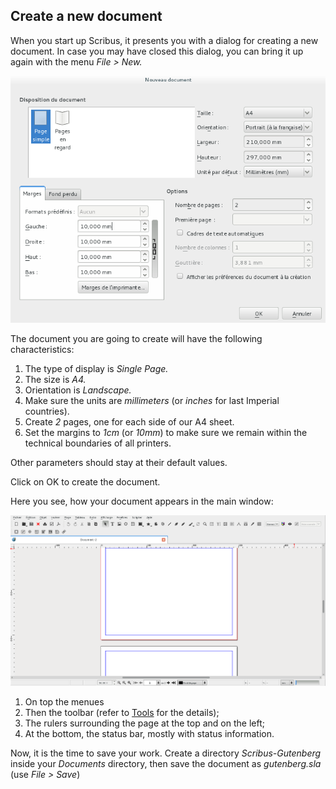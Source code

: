 ## Create a new document

When you start up Scribus, it presents you with a dialog for creating a new document. In case you may have closed this dialog, you can bring it up again with the menu _File > New._

![](new-document/file-new-fr.png)

The document you are going to create will have the following characteristics:

1. The type of display is _Single Page._
2. The size is _A4._
3. Orientation is _Landscape._
4. Make sure the units are _millimeters_ (or _inches_ for last Imperial countries).
5. Create _2_ pages, one for each side of our A4 sheet.
6. Set the margins to _1cm_ (or _10mm_) to make sure we remain within the technical boundaries of all printers.

Other parameters should stay at their default values.

Click on OK to create the document.

Here you see, how your document appears in the main window:

![](new-document/scribus-fr.png)

1. On top the menues
2. Then the toolbar (refer to [Tools](tools-en.md) for the details);
3. The rulers surrounding the page at the top and on the left;
4. At the bottom, the status bar, mostly with status information.

Now, it is the time to save your work. Create a directory _Scribus-Gutenberg_ inside your _Documents_ directory, then save the document as _gutenberg.sla_ (use _File > Save_)
